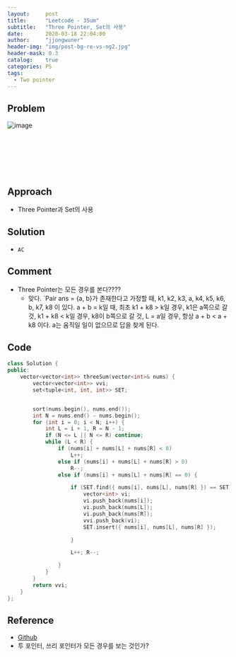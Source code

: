 ```yaml
---
layout:     post
title:      "Leetcode - 3Sum"
subtitle:   "Three Pointer, Set의 사용"
date:       2020-03-18 22:04:00
author:     "jjongwuner"
header-img: "img/post-bg-re-vs-ng2.jpg"
header-mask: 0.3
catalog:    true
categories: PS
tags:
  - Two pointer
---
```


## Problem
![image](https://user-images.githubusercontent.com/16419202/76960841-a0466900-695f-11ea-878f-847ff92cc793.png)



<br><br><br><br><br>
## Approach
- Three Pointer과 Set의 사용

## Solution
- `AC`

## Comment
- Three Pointer는 모든 경우를 본다????
  - 맞다. `Pair ans = {a, b}가 존재한다고 가정할 때, k1,  k2,  k3,  a, k4, k5, k6, b, k7, k8 이 있다. a + b = k일 때, 최초 k1 + k8 > k일 경우, k1은 a쪽으로 갈 것, 
  k1 + k8 < k일 경우, k8이 b쪽으로 갈 것, L = a일 경우, 항상 a + b < a + k8 이다. a는 움직일 일이 없으므로 답을 찾게 된다.     


## Code
```cpp
class Solution {
public:
    vector<vector<int>> threeSum(vector<int>& nums) {
        vector<vector<int>> vvi;
        set<tuple<int, int, int>> SET;


        sort(nums.begin(), nums.end());
        int N = nums.end() - nums.begin();
        for (int i = 0; i < N; i++) {
            int L = i + 1, R = N - 1;
            if (N <= L || N <= R) continue;
            while (L < R) {
                if (nums[i] + nums[L] + nums[R] < 0)
                    L++;
                else if (nums[i] + nums[L] + nums[R] > 0)
                    R--;
                else if (nums[i] + nums[L] + nums[R] == 0) {

                    if (SET.find({ nums[i], nums[L], nums[R] }) == SET.end()) {
                        vector<int> vi;
                        vi.push_back(nums[i]);
                        vi.push_back(nums[L]);
                        vi.push_back(nums[R]);
                        vvi.push_back(vi);
                        SET.insert({ nums[i], nums[L], nums[R] });

                    }

                    L++; R--;

                }
            }
        }
        return vvi;
    }
};
```

## Reference
- [Github](https://github.com/jongwuner/ps-study/blob/master/exercise/Leetcode/3sum.cpp)
- 투 포인터, 쓰리 포인터가 모든 경우를 보는 것인가?